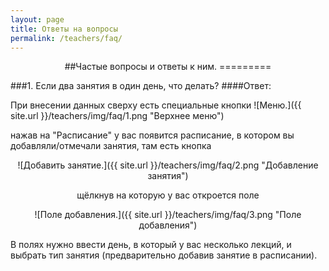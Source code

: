 ```yaml
---
layout: page
title: Ответы на вопросы
permalink: /teachers/faq/
---
```

<center>
##Частые вопросы и ответы к ним.
=========

</center>

###1. Если два занятия в один день, что делать? 
####Ответ: 

При внесении данных сверху есть специальные кнопки ![Меню.]({{ site.url }}/teachers/img/faq/1.png "Верхнее меню")  

 нажав на "Расписание" у вас появится расписание, в котором вы добавляли/отмечали занятия, там есть кнопка   

<center> ![Добавить занятие.]({{ site.url }}/teachers/img/faq/2.png "Добавление занятия") 

 щёлкнув на которую у вас откроется поле 

![Поле добавления.]({{ site.url }}/teachers/img/faq/3.png "Поле добавления") </center> 

 B полях нужно ввести день, в который у вас несколько лекций, и выбрать тип занятия (предварительно добавив занятие в расписании).